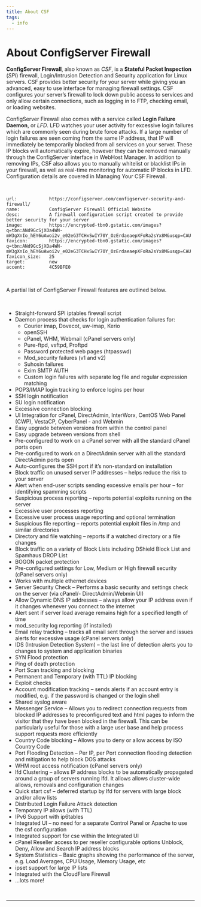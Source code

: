 ```yaml
---
title: About CSF
tags:
  - info
---
```


# About ConfigServer Firewall

**ConfigServer Firewall**, also known as _CSF_, is a **Stateful Packet Inspection** (_SPI_) firewall, Login/Intrusion Detection and Security application for Linux servers. CSF provides better security for your server while giving you an advanced, easy to use interface for managing firewall settings. CSF configures your server’s firewall to lock down public access to services and only allow certain connections, such as logging in to FTP, checking email, or loading websites.

ConfigServer Firewall also comes with a service called **Login Failure Daemon**, or _LFD_. LFD watches your user activity for excessive login failures which are commonly seen during brute force attacks. If a large number of login failures are seen coming from the same IP address, that IP will immediately be temporarily blocked from all services on your server. These IP blocks will automatically expire, however they can be removed manually through the ConfigServer interface in WebHost Manager. In addition to removing IPs, CSF also allows you to manually whitelist or blacklist IPs in your firewall, as well as real-time monitoring for automatic IP blocks in LFD. Configuration details are covered in Managing Your CSF Firewall.

<br />

```embed
url:            https://configserver.com/configserver-security-and-firewall/
name:           ConfigServer Firewall Official Website
desc:           A firewall configuration script created to provide better security for your server
image:          https://encrypted-tbn0.gstatic.com/images?q=tbn:ANd9GcSjXOa4WN-mW3gXnIo_hEY6uAwoi2v_e02eG3TCHxSwIY70Y_OzErdaeaepXFoRa2sYx8M&usqp=CAU
favicon:        https://encrypted-tbn0.gstatic.com/images?q=tbn:ANd9GcSjXOa4WN-mW3gXnIo_hEY6uAwoi2v_e02eG3TCHxSwIY70Y_OzErdaeaepXFoRa2sYx8M&usqp=CAU
favicon_size:   25
target:         new
accent:         4C59BFE0
```

<br />

A partial list of ConfigServer Firewall features are outlined below.

<br />

- Straight-forward SPI iptables firewall script
- Daemon process that checks for login authentication failures for:
    - Courier imap, Dovecot, uw-imap, Kerio
    - openSSH
    - cPanel, WHM, Webmail (cPanel servers only)
    - Pure-ftpd, vsftpd, Proftpd
    - Password protected web pages (htpasswd)
    - Mod_security failures (v1 and v2)
    - Suhosin failures
    - Exim SMTP AUTH
    - Custom login failures with separate log file and regular expression matching
- POP3/IMAP login tracking to enforce logins per hour
- SSH login notification
- SU login notification
- Excessive connection blocking
- UI Integration for cPanel, DirectAdmin, InterWorx, CentOS Web Panel (CWP), VestaCP, CyberPanel - and Webmin
- Easy upgrade between versions from within the control panel
- Easy upgrade between versions from shell
- Pre-configured to work on a cPanel server with all the standard cPanel ports open
- Pre-configured to work on a DirectAdmin server with all the standard DirectAdmin ports open
- Auto-configures the SSH port if it’s non-standard on installation
- Block traffic on unused server IP addresses – helps reduce the risk to your server
- Alert when end-user scripts sending excessive emails per hour – for identifying spamming scripts
- Suspicious process reporting – reports potential exploits running on the server
- Excessive user processes reporting
- Excessive user process usage reporting and optional termination
- Suspicious file reporting – reports potential exploit files in /tmp and similar directories
- Directory and file watching – reports if a watched directory or a file changes
- Block traffic on a variety of Block Lists including DShield Block List and Spamhaus DROP List
- BOGON packet protection
- Pre-configured settings for Low, Medium or High firewall security (cPanel servers only)
- Works with multiple ethernet devices
- Server Security Check – Performs a basic security and settings check on the server (via cPanel/- DirectAdmin/Webmin UI)
- Allow Dynamic DNS IP addresses – always allow your IP address even if it changes whenever you connect to the internet
- Alert sent if server load average remains high for a specified length of time
- mod_security log reporting (if installed)
- Email relay tracking – tracks all email sent through the server and issues alerts for excessive usage (cPanel servers only)
- IDS (Intrusion Detection System) – the last line of detection alerts you to changes to system and application binaries
- SYN Flood protection
- Ping of death protection
- Port Scan tracking and blocking
- Permanent and Temporary (with TTL) IP blocking
- Exploit checks
- Account modification tracking – sends alerts if an account entry is modified, e.g. if the password is changed or the login shell
- Shared syslog aware
- Messenger Service – Allows you to redirect connection requests from blocked IP addresses to preconfigured text and html pages to inform the visitor that they have been blocked in the firewall. This can be particularly useful for those with a large user base and help process support requests more efficiently
- Country Code blocking – Allows you to deny or allow access by ISO Country Code
- Port Flooding Detection – Per IP, per Port connection flooding detection and mitigation to help block DOS attacks
- WHM root access notification (cPanel servers only)
- lfd Clustering – allows IP address blocks to be automatically propagated around a group of servers running lfd. It allows allows cluster-wide allows, removals and configuration changes
- Quick start csf – deferred startup by lfd for servers with large block and/or allow lists
- Distributed Login Failure Attack detection
- Temporary IP allows (with TTL)
- IPv6 Support with ip6tables
- Integrated UI – no need for a separate Control Panel or Apache to use the csf configuration
- Integrated support for cse within the Integrated UI
- cPanel Reseller access to per reseller configurable options Unblock, Deny, Allow and Search IP address blocks
- System Statistics – Basic graphs showing the performance of the server, e.g. Load Averages, CPU Usage, Memory Usage, etc
- ipset support for large IP lists
- Integrated with the CloudFlare Firewall
- …lots more!

<br />

---

<br />
